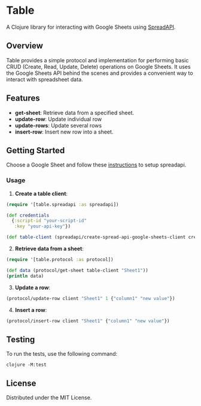 # Table

A Clojure library for interacting with Google Sheets using [SpreadAPI](https://spreadapi.roombelt.com).

## Overview

Table provides a simple protocol and implementation for performing basic CRUD (Create, Read, Update, Delete) operations on Google Sheets. It uses the Google Sheets API behind the scenes and provides a convenient way to interact with spreadsheet data.

## Features

-   **get-sheet**: Retrieve data from a specified sheet.
-   **update-row**: Update individual row
-   **update-rows**: Update several rows
-   **insert-row**: Insert new row into a sheet.

## Getting Started

Choose a Google Sheet and follow these [instructions](https://spreadapi.roombelt.com/setup) to setup spreadapi.

### Usage

1.  **Create a table client**:

```clojure
(require '[table.spreadapi :as spreadapi])

(def credentials
  {:script-id "your-script-id"
   :key "your-api-key"})

(def table-client (spreadapi/create-spread-api-google-sheets-client credentials))
```

2.  **Retrieve data from a sheet**:

```clojure
(require '[table.protocol :as protocol])

(def data (protocol/get-sheet table-client "Sheet1"))
(println data)
```

3.  **Update a row**:

```clojure
(protocol/update-row client "Sheet1" 1 {"column1" "new value"})
```

4.  **Insert a row**:

```clojure
(protocol/insert-row client "Sheet1" {"column1" "new value"})
```

## Testing

To run the tests, use the following command:

```shell
clojure -M:test
```

## License

Distributed under the MIT License.
